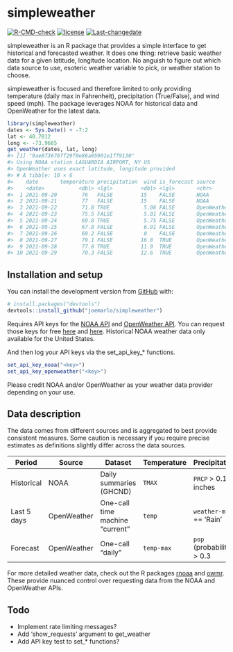 
<!-- README.md is generated from README.Rmd. Please edit that file -->

# simpleweather

<!-- badges: start -->

[![R-CMD-check](https://github.com/joemarlo/simpleweather/workflows/R-CMD-check/badge.svg)](https://github.com/joemarlo/simpleweather/actions)
[![license](https://img.shields.io/badge/license-MIT%20+%20file%20LICENSE-lightgrey.svg)](https://choosealicense.com/)
[![Last-changedate](https://img.shields.io/badge/last%20change-2021--09--27-yellowgreen.svg)](/commits/master)
<!-- badges: end -->

simpleweather is an R package that provides a simple interface to get
historical and forecasted weather. It does one thing: retrieve basic
weather data for a given latitude, longitude location. No anguish to
figure out which data source to use, esoteric weather variable to pick,
or weather station to choose.

simpleweather is focused and therefore limited to only providing
temperature (daily max in Fahrenheit), precipitation (True/False), and
wind speed (mph). The package leverages NOAA for historical data and
OpenWeather for the latest data.

``` r
library(simpleweather)
dates <- Sys.Date() + -7:2
lat <- 40.7812
long <- -73.9665
get_weather(dates, lat, long)
#> [1] "9ae8f3676ff29f0e86a05901e1ff9130"
#> Using NOAA station LAGUARDIA AIRPORT, NY US
#> OpenWeather uses exact latitude, longitude provided
#> # A tibble: 10 × 6
#>    date       temperature precipitation  wind is_forecast source     
#>    <date>           <dbl> <lgl>         <dbl> <lgl>       <chr>      
#>  1 2021-09-20        76   FALSE         15    FALSE       NOAA       
#>  2 2021-09-21        77   FALSE         15    FALSE       NOAA       
#>  3 2021-09-22        71.8 TRUE           5.06 FALSE       OpenWeather
#>  4 2021-09-23        75.5 FALSE          5.01 FALSE       OpenWeather
#>  5 2021-09-24        69.8 TRUE           5.75 FALSE       OpenWeather
#>  6 2021-09-25        67.8 FALSE          6.91 FALSE       OpenWeather
#>  7 2021-09-26        69.2 FALSE          0    FALSE       OpenWeather
#>  8 2021-09-27        79.1 FALSE         16.8  TRUE        OpenWeather
#>  9 2021-09-28        77.8 TRUE          11.9  TRUE        OpenWeather
#> 10 2021-09-29        70.3 FALSE         12.6  TRUE        OpenWeather
```

## Installation and setup

You can install the development version from
[GitHub](https://github.com/joemarlo/simpleweather) with:

``` r
# install.packages("devtools")
devtools::install_github("joemarlo/simpleweather")
```

Requires API keys for the [NOAA
API](https://www.ncdc.noaa.gov/cdo-web/webservices/v2) and [OpenWeather
API](https://openweathermap.org/api/one-call-api). You can request those
keys for free [here](https://www.ncdc.noaa.gov/cdo-web/token) and
[here](https://openweathermap.org/price). Historical NOAA weather data
only available for the United States.

And then log your API keys via the set\_api\_key\_\* functions.

``` r
set_api_key_noaa("<key>")
set_api_key_openweather("<key>")
```

Please credit NOAA and/or OpenWeather as your weather data provider
depending on your use.

## Data description

The data comes from different sources and is aggregated to best provide
consistent measures. Some caution is necessary if you require precise
estimates as definitions slightly differ across the data sources.

| Period      | Source      | Dataset                         | Temperature | Precipitation                | Wind         |
|-------------|-------------|---------------------------------|-------------|------------------------------|--------------|
| Historical  | NOAA        | Daily summaries (GHCND)         | `TMAX`      | `PRCP` &gt; 0.1 inches       | `WSF2`       |
| Last 5 days | OpenWeather | One-call time machine “current” | `temp`      | `weather-main` == ‘Rain’     | `wind_speed` |
| Forecast    | OpenWeather | One-call “daily”                | `temp-max`  | `pop` (probability) &gt; 0.3 | `wind_speed` |

For more detailed weather data, check out the R packages
[rnoaa](https://github.com/ropensci/rnoaa) and
[owmr](https://github.com/crazycapivara/owmr). These provide nuanced
control over requesting data from the NOAA and OpenWeather APIs.

## Todo

-   Implement rate limiting messages?
-   Add ‘show\_requests’ argument to get\_weather
-   Add API key test to set\_\* functions?
